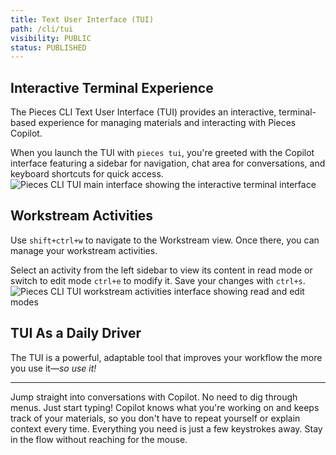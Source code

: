 ```yaml
---
title: Text User Interface (TUI)
path: /cli/tui
visibility: PUBLIC
status: PUBLISHED
---
```


## Interactive Terminal Experience

The Pieces CLI Text User Interface (TUI) provides an interactive, terminal-based experience for managing materials and interacting with Pieces Copilot.

When you launch the TUI with `pieces tui`, you're greeted with the Copilot interface featuring a sidebar for navigation, chat area for conversations, and keyboard shortcuts for quick access.
<Image src="https://storage.googleapis.com/hashnode_product_documentation_assets/cli_assets/tui/tui_general_copilot.png" alt="Pieces CLI TUI main interface showing the interactive terminal interface" align="center" fullwidth="true" />

## Workstream Activities

Use `shift+ctrl+w` to navigate to the Workstream view. Once there, you can manage your workstream activities. 

Select an activity from the left sidebar to view its content in read mode or switch to edit mode `ctrl+e` to modify it. Save your changes with `ctrl+s`.
<Image src="https://storage.googleapis.com/hashnode_product_documentation_assets/cli_assets/tui/tui_general_wsactivity.png" alt="Pieces CLI TUI workstream activities interface showing read and edit modes" align="center" fullwidth="true" />

## TUI As a Daily Driver

The TUI is a powerful, adaptable tool that improves your workflow the more you use it—*so use it!*

***

<AccordionGroup>
  <Accordion title="Chat-First Design">
    Jump straight into conversations with Copilot. No need to dig through menus. Just start typing!
  </Accordion>

  <Accordion title="Context Awareness">
    Copilot knows what you're working on and keeps track of your materials, so you don't have to repeat yourself or explain context every time.
  </Accordion>

  <Accordion title="Keyboard-First Workflow">
    Everything you need is just a few keystrokes away. Stay in the flow without reaching for the mouse.
  </Accordion>
</AccordionGroup>
